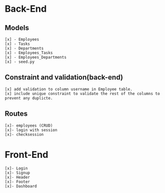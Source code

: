 # Back-End 
## Models

    [x] - Employees
    [x] - Tasks
    [x] - Departments
    [x] - Employees_Tasks
    [x] - Employees_Departments
    [x] - seed.py 

## Constraint and validation(back-end)

    [x] add validation to column username in Employee table.
    [x] include unique constraint to validate the rest of the columns to prevent any duplicte.

## Routes

    [x]- employees (CRUD)
    [x]- login with session
    [x]- checksession

# Front-End

    [x]- Login 
    [x]- Signup 
    [x]- Header
    [x]- Footer
    [x]- Dashboard